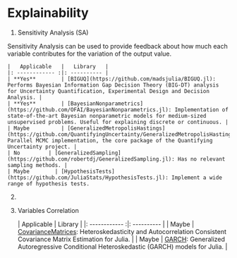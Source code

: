 # Explainability

1. Sensitivity Analysis (SA)

  Sensitivity Analysis can be used to provide feedback about how much each variable contributes for the variation of the output value.


    |   Applicable   |   Library   |
    |: ------------ :|: ---------- |
    | **Yes**        | [BIGUQ](https://github.com/madsjulia/BIGUQ.jl): Performs Bayesian Information Gap Decision Theory (BIG-DT) analysis for Uncertainty Quantification, Experimental Design and Decision Analysis. |
    | **Yes**        | [BayesianNonparametrics](https://github.com/OFAI/BayesianNonparametrics.jl): Implementation of state-of-the-art Bayesian nonparametric models for medium-sized unsupervised problems. Useful for explaining discrete or continuous. |
    | Maybe          | [GeneralizedMetropolisHastings](https://github.com/QuantifyingUncertainty/GeneralizedMetropolisHastings.jl): Parallel MCMC implementation, the core package of the Quantifying Uncertainty project. |
    | No         | [GeneralizedSampling](https://github.com/robertdj/GeneralizedSampling.jl): Has no relevant sampling methods. |
    | Maybe        | [HypothesisTests](https://github.com/JuliaStats/HypothesisTests.jl): Implement a wide range of hypothesis tests. 


2.


3. Variables Correlation


    |   Applicable   |   Library   |
    |: ------------ :|: ---------- |
    | Maybe          | [CovarianceMatrices](https://github.com/gragusa/CovarianceMatrices.jl): Heteroskedasticity and Autocorrelation Consistent Covariance Matrix Estimation for Julia. |
    | Maybe          | [GARCH](https://github.com/AndreyKolev/GARCH.jl): Generalized Autoregressive Conditional Heteroskedastic (GARCH) models for Julia. |
